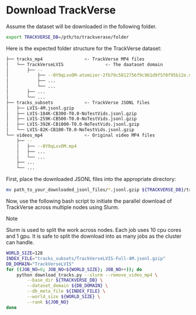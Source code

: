 # Download TrackVerse
Assume the dataset will be downloaded in the following folder.
```bash
export TRACKVERSE_DB=/pth/to/trackverase/folder
```
Here is the expected folder structure for the TrackVerse dataset:
```bash
├── tracks_mp4                <- TrackVerse MP4 files
│   └── TrackVerseLVIS                <- The daataset domain
│       ├── --
│           ├── --0Y9qLxvOM-atomizer-2fb79c5812756f9c961d9f5f0f95b12e.mp4
│           ├── ...
│           └── ...
│       ├── ...
│       └── ...
├── tracks_subsets            <- TrackVerse JSONL files
│   ├── LVIS-4M.jsonl.gzip 
│   ├── LVIS-184K-CB300-T0.0-NoTestVids.jsonl.gzip
│   ├── LVIS-259K-CB500-T0.0-NoTestVids.jsonl.gzip
│   ├── LVIS-392K-CB1000-T0.0-NoTestVids.jsonl.gzip
│   └── LVIS-82K-CB100-T0.0-NoTestVids.jsonl.gzip
└── videos_mp4                <- Original video MP4 files
    ├── --
    │   ├── --0Y9qLxvOM.mp4
    │   ├── ...
    │   └── ...
    ├── ...
    └── ...
```
First, place the downloaded JSONL files into the appropriate directory:
```bash
mv path_to_your_downloaded_jsonl_files/*.jsonl.gzip ${TRACKVERSE_DB}/tracks_subsets/
```

Now, use the following bash script to initiate the parallel download of TrackVerse across multiple nodes using Slurm. 
> [!NOTE]
> Slurm is used to split the work across nodes. Each job uses 10 cpu cores and 1 gpu. 
> It is safe to split the download into as many jobs as the cluster can handle.

```bash
WORLD_SIZE=128
INDEX_FILE="tracks_subsets/TrackVerseLVIS-Full-4M.jsonl.gzip"
DB_DOMAIN="TrackVerseLVIS"
for ((JOB_NO=0; JOB_NO<${WORLD_SIZE}; JOB_NO++)); do
    python download_tracks.py --slurm --remove_video_mp4 \
        --base_dir ${TRACKVERSE_DB} \
        --dataset_domain ${DB_DOMAIN} \
        --db_meta_file ${INDEX_FILE} \
        --world_size ${WORLD_SIZE} \
        --rank ${JOB_NO}
done
```